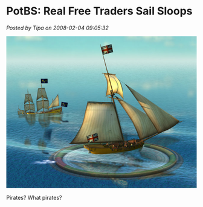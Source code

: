 # PotBS: Real Free Traders Sail Sloops

*Posted by Tipa on 2008-02-04 09:05:32*

![potbs-2008-02-04-07-22-06-88.jpg](../uploads/2008/02/potbs-2008-02-04-07-22-06-88.jpg)

Pirates? What pirates?


